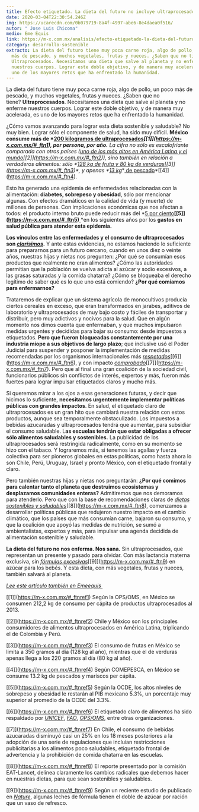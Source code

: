 ```yaml
---
title: Efecto etiquetado. La dieta del futuro no incluye ultraprocesados
date: 2020-03-04T22:30:54.246Z
img: https://ucarecdn.com/0b079719-8a4f-4997-abe6-8e4daea0f516/
autor: " Jose Luis Chicoma"
medio: Eme Equis
link: https://m-x.com.mx/analisis/efecto-etiquetado-la-dieta-del-futuro-no-incluye-ultraprocesados?utm_source=TW&utm_medium=ANALISIS&utm_campaign=ULTRAPROCESADOS
category: desarrollo-sostenible
extracto: La dieta del futuro tiene muy poca carne roja, algo de pollo, un poco
  más de pescado, y muchos vegetales, frutas y nueces. ¿Saben que no tiene?
  Ultraprocesados. Necesitamos una dieta que salve al planeta y no enferme
  nuestros cuerpos. Lograr este doble objetivo, y de manera muy acelerada, es
  uno de los mayores retos que ha enfrentado la humanidad.
---
```

La dieta del futuro tiene muy poca carne roja, algo de pollo, un poco más de pescado, y muchos vegetales, frutas y nueces. ¿Saben que no tiene? **Ultraprocesados**. Necesitamos una dieta que salve al planeta y no enferme nuestros cuerpos. Lograr este doble objetivo, y de manera muy acelerada, es uno de los mayores retos que ha enfrentado la humanidad.

¿Cómo vamos avanzando para lograr esta dieta sostenible y saludable? No muy bien. Lograr sólo el componente de salud, ha sido muy difícil. **México consume más de *[200 kilogramos de ultraprocesados](https://iris.paho.org/bitstream/handle/10665.2/7698/9789275318645_esp.pdf?sequence=5)*****[\[1]](https://m-x.com.mx/#_ftn1), por persona, por año.** La cifra no sólo es escalofriante comparada con otros países (*[uno de los más altos en América Latina y el mundo](https://iris.paho.org/bitstream/handle/10665.2/51523/9789275320327_spa.pdf?sequence=1&isAllowed=y)*[\[2]](https://m-x.com.mx/#_ftn2)), sino también en relación a verdaderos alimentos: sólo *[128 kg de fruta y 80 kg de verduras](https://www.mexicampo.com.mx/consumo-mexico-frutas-verduras/)**[\[3]](https://m-x.com.mx/#_ftn3)*, y apenas *[13 kg](https://comepesca.com/campanas-de-promocion/)**[ de pescado](https://comepesca.com/campanas-de-promocion/)*[\[4]](https://m-x.com.mx/#_ftn4).

Esto ha generado una epidemia de enfermedades relacionadas con la alimentación: **diabetes, sobrepeso y obesidad**, sólo por mencionar algunas. Con efectos dramáticos en la calidad de vida (y muerte) de millones de personas. Con implicaciones económicas que nos afectan a todos: el producto interno bruto puede reducir más del *[5 por ciento](https://www.oecd.org/mexico/Heavy-burden-of-obesity-Media-country-note-MEXICO-In-Spanish.pdf)**[\[5]](https://m-x.com.mx/#_ftn5)**[ ](https://www.oecd.org/mexico/Heavy-burden-of-obesity-Media-country-note-MEXICO-In-Spanish.pdf)*en los siguientes años por los **gastos en salud pública para atender esta epidemia.** 

**Los vínculos entre las enfermedades y el consumo de ultraprocesados son *[clarísimos](https://www.theguardian.com/science/2019/may/29/studies-link-too-much-heavily-processed-food-to-early-death)*.** Y ante estas evidencias, no estamos haciendo lo suficiente para prepararnos para un futuro cercano, cuando en unos diez o veinte años, nuestras hijas y nietas nos pregunten: ¿Por qué se consumían esos productos que realmente no eran alimentos? ¿Cómo las autoridades permitían que la población se vuelva adicta al azúcar y sodio excesivos, a las grasas saturadas y la comida chatarra? ¿Cómo se bloqueaba el derecho legítimo de saber qué es lo que uno está comiendo? **¿Por qué comíamos para enfermarnos?**

Trataremos de explicar que un sistema agrícola de monocultivos producía ciertos cereales en exceso, que eran transformados en jarabes, aditivos de laboratorio y ultraprocesados de muy bajo costo y fáciles de transportar y distribuir, pero muy adictivos y nocivos para la salud. Que en algún momento nos dimos cuenta que enfermaban, y que muchos impulsaron medidas urgentes y decididas para bajar su consumo: desde impuestos a etiquetados. **Pero que fueron bloqueadas constantemente por una industria miope a sus objetivos de largo plazo**; que inclusive usó el Poder Judicial para suspender y posponer la implementación de medidas recomendadas por los organismos internacionales más *[respetados](http://www.fao.org/mexico/noticias/detail-events/es/c/1192817/)*[\[6]](https://m-x.com.mx/#_ftn6), y con impacto *[comprobado](https://journals.plos.org/plosmedicine/article?id=10.1371/journal.pmed.1003015)*[\[7]](https://m-x.com.mx/#_ftn7). Pero que al final una gran coalición de la sociedad civil, funcionarios públicos sin conflictos de interés, expertos y más, fueron más fuertes para lograr impulsar etiquetados claros y mucho más.

Si queremos mirar a los ojos a esas generaciones futuras, y decir que hicimos lo suficiente, **necesitamos urgentemente implementar políticas públicas con grandes impactos**. En salud, el etiquetado claro de ultraprocesados es un gran hito que cambiará nuestra relación con estos productos, aunque sea temporalmente obstaculizado. Los impuestos a bebidas azucaradas y ultraprocesados tendrá que aumentar, para subsidiar el consumo saludable. L**as escuelas tendrán que estar obligadas a ofrecer sólo alimentos saludables y sostenibles.** La publicidad de los ultraprocesados será restringida radicalmente, como en su momento se hizo con el tabaco. Y lograremos más, si tenemos las agallas y fuerza colectiva para ser pioneros globales en estas políticas, como hasta ahora lo son Chile, Perú, Uruguay, Israel y pronto México, con el etiquetado frontal y claro.

Pero también nuestras hijas y nietas nos preguntarán: **¿Por qué comimos para calentar tanto el planeta que destruimos ecosistemas y desplazamos comunidades enteras?** Admitiremos que nos demoramos para atenderlo. Pero que con la base de recomendaciones claras de *[dietas sostenibles y saludables](https://eatforum.org/content/uploads/2019/07/EAT-Lancet_Commission_Summary_Report.pdf)*[\[8]](https://m-x.com.mx/#_ftn8), comenzamos a desarrollar políticas públicas que redujeron nuestro impacto en el cambio climático, que los países que más consumían carne, bajaron su consumo, y que la coalición que apoyó las medidas de nutrición, se sumó a ambientalistas, expertos y más, para impulsar una agenda decidida de alimentación sostenible y saludable.

**La dieta del futuro no nos enferma. Nos sana.** Sin ultraprocesados, que representan un presente y pasado para olvidar. Con más lactancia materna exclusiva, sin *[fórmulas excesivas](https://twitter.com/FaoPohl/status/1234342303021649920)*[\[9]](https://m-x.com.mx/#_ftn9) en azúcar para los bebés. Y esta dieta, con más vegetales, frutas y nueces, también salvará al planeta.

*[Lee este artículo también en Emeequis ](https://m-x.com.mx/analisis/efecto-etiquetado-la-dieta-del-futuro-no-incluye-ultraprocesados?utm_source=TW&utm_medium=ANALISIS&utm_campaign=ULTRAPROCESADOS)*

[\[1]](https://m-x.com.mx/#_ftnref1) Según la OPS/OMS, en México se consumen 212,2 kg de consumo per cápita de productos ultraprocesados al 2013.

[\[2]](https://m-x.com.mx/#_ftnref2) Chile y México son los principales consumidores de alimentos ultraprocesados en América Latina, triplicando el de Colombia y Perú.

[\[3]](https://m-x.com.mx/#_ftnref3) El consumo de frutas en México se limita a 350 gramos al día (128 kg al año), mientras que el de verduras apenas llega a los 220 gramos al día (80 kg al año).

[\[4]](https://m-x.com.mx/#_ftnref4) Según COMEPESCA, en México se consume 13.2 kg de pescados y mariscos per cápita.

[\[5]](https://m-x.com.mx/#_ftnref5) Según la OCDE, los altos niveles de sobrepeso y obesidad le restarán al PIB mexicano 5.3%, un porcentaje muy superior al promedio de la OCDE del 3.3%.

[\[6]](https://m-x.com.mx/#_ftnref6) El etiquetado claro de alimentos ha sido respaldado por *[UNICEF](https://www.unicef.org/mexico/comunicados-prensa/unicef-el-etiquetado-frontal-de-alimentos-y-bebidas-aprobado-en-m%C3%A9xico-de-los)*, *[FAO](http://www.fao.org/mexico/noticias/detail-events/es/c/1192817/)*, *[OPS/OMS](https://www.paho.org/mex/index.php?option=com_content&view=article&id=1456:etiquetado-frontal-de-advertencia-un-paso-urgente-para-enfrentar-epidemia-de-sobrepeso-y-obesidad-en-mexico&Itemid=499)*, entre otras organizaciones.

[\[7]](https://m-x.com.mx/#_ftnref7) En Chile, el consumo de bebidas azucaradas disminuyó casi un 25% en los 18 meses posteriores a la adopción de una serie de regulaciones que incluían restricciones publicitarias a los alimentos poco saludables, etiquetado frontal de advertencia y la prohibición de comida chatarra en las escuelas.

[\[8]](https://m-x.com.mx/#_ftnref8) El reporte presentado por la comisión EAT-Lancet, delinea claramente los cambios radicales que debemos hacer en nuestras dietas, para que sean sostenibles y saludables.

[\[9]](https://m-x.com.mx/#_ftnref9) Según un reciente estudio de publicado en *[Nature](https://www.nature.com/articles/s41415-020-1252-0)*, algunas leches de fórmula tienen el doble de azúcar por ración que un vaso de refresco.